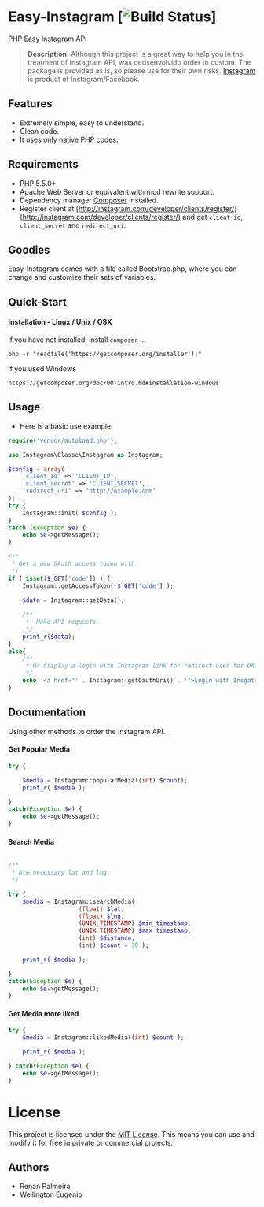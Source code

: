 # Easy-Instagram [![Build Status](https://travis-ci.org/Wellington475/easy-Instagram.svg)]

PHP Easy Instagram API

> **Description:** Although this project is a great way to help you in the treatment of Instagram API, was dedsenvolvido order to custom. The package is provided as is, so please use for their own risks.
[Instagram](http://instagram.com) is product of Instagram/Facebook.


## Features

- Extremely simple, easy to understand.
- Clean code.
- It uses only native PHP codes.

## Requirements

- PHP 5.5.0+
- Apache Web Server or equivalent with mod rewrite support.
- Dependency manager [Composer](http://getcomposer.org) installed.
- Register client at [http://instagram.com/developer/clients/register/](http://instagram.com/developer/clients/register/) and get `client_id`, `client_secret` and `redirect_uri`.

## Goodies

Easy-Instagram comes with a file called Bootstrap.php, where you can change and customize their sets of variables.

## Quick-Start

#### Installation - Linux / Unix / OSX

if you have not installed, install `composer` ...

	php -r "readfile('https://getcomposer.org/installer');"

if you used Windows
	
	https://getcomposer.org/doc/00-intro.md#installation-windows
	
## Usage

+ Here is a basic use example:

```php
require('vendor/autoload.php');

use Instagram\Classe\Instagram as Instagram;

$config = array(
    'client_id' => 'CLIENT_ID',
	'client_secret' => 'CLIENT_SECRET',
	'redirect_uri' => 'http://example.com'
);
try {
	Instagram::init( $config );
}
catch (Exception $e) {
    echo $e->getMessage();
}

/**
 * Get a new OAuth access token with
 */
if ( isset($_GET['code']) ) {
	Instagram::getAccessToken( $_GET['code'] );

	$data = Instagram::getData();
	
	/**
	 *  Make API requests.
	 */
	print_r($data);
}
else{
	/**
     * Or display a login with Instagram link for redirect user for OAuth.
     */
    echo '<a href="' . Instagram::getOauthUri() . '">Login with Insgatram</a>';
}

```


## Documentation

Using other methods to order the Instagram API.


#### Get Popular Media

```php
try	{

	$media = Instagram::popularMedia((int) $count);
	print_r( $media );

}
catch(Exception $e) {
	echo $e->getMessage();
}
```


#### Search Media

```php

/**
 * Are necessary lat and lng.
 */

try {
	$media = Instagram::searchMedia(
					(float) $lat,
					(float) $lng,
					(UNIX_TIMESTAMP) $min_timestamp,
					(UNIX_TIMESTAMP) $max_timestamp,
					(int) $distance,
					(int) $count = 30 );

	print_r( $media );

}
catch(Exception $e) {
	echo $e->getMessage();
}

```


#### Get Media more liked

```php
try {
	$media = Instagram::likedMedia((int) $count );

	print_r( $media );

} catch(Exception $e) {
	echo $e->getMessage();
}
```

# License

This project is licensed under the [MIT License](http://opensource.org/licenses/MIT). This means you can use and modify it for free in private or commercial projects.

## Authors

- Renan Palmeira
- Wellington Eugenio
